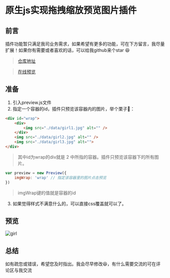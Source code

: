 # 原生js实现拖拽缩放预览图片插件

## 前言
插件功能暂只满足我司业务需求，如果希望有更多的功能，可在下方留言，我尽量扩展！如果你有需要或者喜欢的话，可以给我github来个star 😆

> [仓库地址](https://github.com/zhouatie/plugin/tree/master/previewImg)

> [在线预览](https://zhouatie.github.io/plugin/address/preview.html)

## 准备
1. 引入preview.js文件
2. 指定一个容器的id，插件只预览该容器内的图片，举个栗子🌰：

  ```html
  <div id="wrap">
      <div>
          <img src="./data/girl1.jpg" alt="" />
      </div>
      <img src="./data/girl2.jpg" alt="" />
      <img src="./data/girl3.jpg" alt="">
  </div>
  ```
  > 其中id为wrap的div就是 2 中所指的容器。插件只预览该容器下的所有图片。

  ```javaScript
  var preview = new Preview({
      imgWrap: 'wrap' // 指定该容器里的图片点击预览
  })
  ```
  > imgWrap键的值就是容器的id

3. 如果觉得样式不满意什么的，可以直接css覆盖就可以了。

## 预览
![girl](./data/myGirl.gif)

## 总结
如有疏忽或错误，希望您及时指出。我会尽早修改😆，有什么需要交流的可在评论区与我交流
